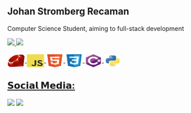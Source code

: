 ## Johan Stromberg Recaman
Computer Science Student, aiming to full-stack development
 <div>
  <a href="https://github.com/johanrecaman">
  <img height="180em" src="https://github-readme-stats.vercel.app/api?username=johanrecaman&show_icons=true&theme=tokyonight&include_all_commits=true&count_private=true"/>
  <img height="180em" src="https://github-readme-stats.vercel.app/api/top-langs/?username=johanrecaman&hide=html,css&exclude_repo=core-i6-group&layout=compact&langs_count=6&theme=tokyonight"/>
<div style="display: inline_block"><br>
 <img align="center" alt="Logzin-Ruby" height="30" width="40" src="https://raw.githubusercontent.com/devicons/devicon/master/icons/ruby/ruby-original.svg">
 <img align="center" alt="Logzin-javascrip" height="30" width="40" src="https://raw.githubusercontent.com/devicons/devicon/master/icons/javascript/javascript-original.svg">
  <img align="center" alt="Logzin-Html5" height="30" width="40" src="https://raw.githubusercontent.com/devicons/devicon/master/icons/html5/html5-original.svg">
  <img align="center" alt="Logzin-css" height="30" width="40" src="https://raw.githubusercontent.com/devicons/devicon/master/icons/css3/css3-original.svg">
  <img align="center" alt="Logzin-Csharp" height="30" width="40" src="https://raw.githubusercontent.com/devicons/devicon/master/icons/csharp/csharp-original.svg">
  <img align="center" alt="Logzin-Pythonr" height="30" width="40" src="https://raw.githubusercontent.com/devicons/devicon/master/icons/python/python-original.svg">
</div>
    
 
  <div>
   <h2>𝗦𝗼𝗰𝗶𝗮𝗹 𝗠𝗲𝗱𝗶𝗮:</h2>
  <a href="https://instagram.com/_johanrecaman_" target="_blank"><img src="https://img.shields.io/badge/-Instagram-%23E4405F?style=for-the-badge&logo=instagram&logoColor=white" target="_blank"></a>
    <a href="https://twitter.com/_johanrecaman_" target="_blank"><img src="https://img.shields.io/badge/Twitter-1DA1F2?style=for-the-badge&logo=twitter&logoColor=white" target="_blank"></a>
    </p>
    
</div>
